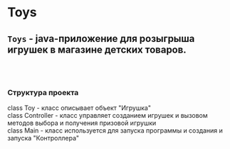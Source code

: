 # **Toys**

## `Toys` - java-приложение для розыгрыша игрушек в магазине детских товаров.
<br>
<br>

### Структура проекта

class Toy - класс описывает объект "Игрушка" <br/>
class Controller - класс управляет созданием игрушек и вызовом методов выбора и получения призовой игрушки <br/>
class Main - класс используется для запуска программы и создания и запуска "Контроллера"<br/>
